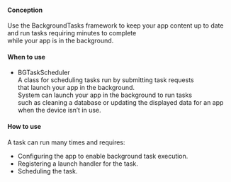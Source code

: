 #### Conception  
Use the BackgroundTasks framework to keep your app content up to date  
and run tasks requiring minutes to complete  
while your app is in the background.  

#### When to use  
- BGTaskScheduler  
A class for scheduling tasks run by submitting task requests  
that launch your app in the background.  
System can launch your app in the background to run tasks  
such as cleaning a database or updating the displayed data for an app  
when the device isn’t in use.  

#### How to use  
A task can run many times and requires:  
- Configuring the app to enable background task execution.  
- Registering a launch handler for the task.  
- Scheduling the task.  
